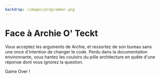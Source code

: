 ```yaml
---
backdrop: /images/programmer.png
---
```


# Face à Archie O' Teckt

Vous acceptez les arguments de Archie, et ressortez de son bureau sans une once d'intention de changer le code.
Perdu dans la documentaiton environnante, vous hantez les couloirs du pôle architecture en quête d'une réponse dont vous ignorez la question.

Game Over !

<Page url="/" instructions="" action="Retour cas départ !" condition="none" />


